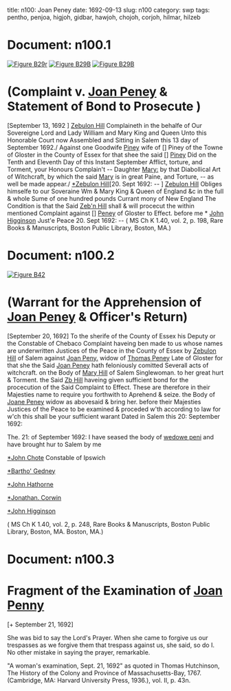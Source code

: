 title: n100: Joan Peney
date: 1692-09-13
slug: n100
category: swp
tags: pentho, penjoa, higjoh, gidbar, hawjoh, chojoh, corjoh, hilmar, hilzeb




# Document: n100.1

<a href="archives/BPL/LARGE/B29A.jpg" class="jqueryLightbox">![Figure B29r](archives/BPL/gifs/B29A.gif)</a>
<a href="archives/BPL/LARGE/B29B.jpg" class="jqueryLightbox">![Figure B29B](archives/BPL/gifs/B29B.gif)</a>
<a href="archives/BPL/LARGE/B29B.jpg" class="jqueryLightbox">![Figure B29B](archives/BPL/gifs/B29B.gif)</a>

# (Complaint v. [Joan Peney](/tag/penjoa.html) & Statement of Bond to Prosecute )

 

[September 13, 1692 ] [Zebulon Hill](/tag/hilzeb.html) Complaineth in the behalfe of Our Sovereigne Lord and Lady William and Mary King and Queen Unto this Honorable Court now Assembled and Sitting in Salem this 13 day of September 1692./  Against one Goodwife [Piney](/tag/penjoa.html) wife of [] Piney  of the Towne of Gloster in the County of Essex for that shee the said [] [Piney](/tag/penjoa.html) Did on the Tenth and Eleventh Day of this Instant September Afflict, torture, and Torment, your Honours Complain't -- Daughter [Mary:](/tag/hilmar.html) by that Diabollical Art of Witchcraft, by which the said [Mary](/tag/hilmar.html) is in great Paine, and Torture, -- as well be made appear./
[*Zebulon Hill](/tag/hilzeb.html)[20. Sept 1692: -- ] [Zebulon Hill](/tag/hilzeb.html) Obliges himselfe to our Soveraine Wm & Mary King & Queen of England &c in the full & whole Sume of one hundred pounds Currant mony of New England The Condition is that the Said [Zeb'n Hill](/tag/hilzeb.html) shall & will procecut the within mentioned Complaint against [] [Peney](/tag/penjoa.html) of Gloster to Effect. before me * [John Higginson](/tag/higjoh.html) Just'e Peace 20. Sept 1692: --  ( MS Ch K 1.40, vol. 2, p. 198, Rare Books & Manuscripts, Boston Public Library, Boston, MA.)

# Document: n100.2

<a href="archives/BPL/LARGE/B42.jpg" class="jqueryLightbox">![Figure B42](archives/BPL/gifs/B42.gif)</a>

# (Warrant for the Apprehension of [Joan Peney](/tag/penjoa.html) & Officer's Return)
[September 20, 1692] To the sherife of the County of Essex his Deputy or the Constable  of Chebaco 
Complaint haveing ben made to us whose names are underwritten Justices of the Peace in the County of Essex by [Zebulon Hill](/tag/hilzeb.html) of Salem against [Joan Peny.](/tag/penjoa.html) widow of [Thomas Peney](/tag/pentho.html) Late of Gloster for that she the Said [Joan Peney](/tag/penjoa.html) hath feloniously comitted Severall acts of witchcraft. on the Body of [Mary Hill](/tag/hilmar.html) of Salem Singlewoman. to her great hurt & Torment. the Said [Zb Hill](/tag/hilzeb.html) haveing given sufficient bond for the procecution of the Said Complaint to Effect. These are therefore in their Majesties name to require you forthwith to Aprehend & seize. the Body of [Joane Peney](/tag/penjoa.html) widow as abovesaid & bring her. before their Majesties Justices of the Peace to be examined & proceded w'th according to law for w'ch this shall be your sufficient warant Dated in Salem this 20: September 1692: 

The. 21: of September 1692: I have seased the body of [wedowe peni](/tag/penjoa.html) and have brought hur to Salem by me

[*John Chote](/tag/chojoh.html) Constable of Ipswich

[*Bartho' Gedney](/tag/gidbar.html)

[*John Hathorne](/tag/hawjoh.html)

[*Jonathan. Corwin](/tag/corjoh.html)

[*John Higginson](/tag/higjoh.html)

( MS Ch K 1.40, vol. 2, p. 248, Rare Books & Manuscripts, Boston Public Library, Boston, MA. Boston, MA.)


# Document: n100.3


# Fragment of the Examination of [Joan Penny](/tag/penjoa.html)

[+ September 21, 1692]

She was bid to say the Lord's Prayer. When she came to forgive us our trespasses as we forgive them that trespass against us, she said, so do I. No other mistake in saying the prayer, remarkable.

"A woman's examination, Sept. 21, 1692" as quoted in Thomas Hutchinson, The History of the Colony and Province of Massachusetts-Bay, 1767. (Cambridge, MA: Harvard University Press, 1936.), vol. II, p. 43n.
